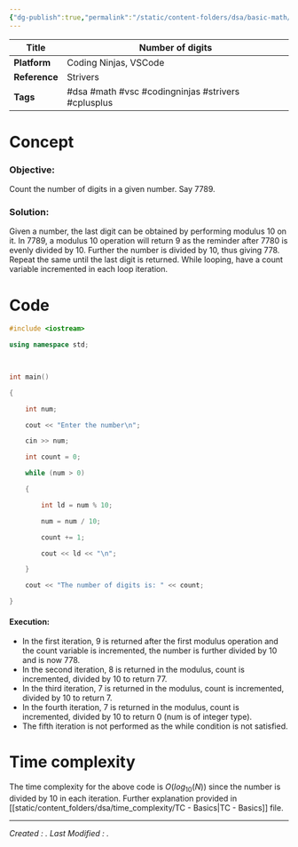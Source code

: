 ```yaml
---
{"dg-publish":true,"permalink":"/static/content-folders/dsa/basic-math/number-of-digits-count-digits/","dgShowToc":true}
---
```



| **Title**     | Number of digits                                   |
| ------------- | -------------------------------------------------- |
| **Platform**  | Coding Ninjas, VSCode                              |
| **Reference** | Strivers                                           |
| **Tags**      | #dsa #math #vsc #codingninjas #strivers #cplusplus |
# Concept

### Objective: 

Count the number of digits in a given number. Say 7789.

### Solution:

Given a number, the last digit can be obtained by performing modulus 10 on it. In 7789, a modulus 10 operation will return 9 as the reminder after 7780 is evenly divided by 10. Further the number is divided by 10, thus giving 778. Repeat the same until the last digit is returned. While looping, have a count variable incremented in each loop iteration.

# Code

```c++
#include <iostream>

using namespace std;

  

int main()

{

    int num;

    cout << "Enter the number\n";

    cin >> num;

    int count = 0;

    while (num > 0)

    {

        int ld = num % 10;

        num = num / 10;

        count += 1;

        cout << ld << "\n";

    }

    cout << "The number of digits is: " << count;

}
```

#### Execution:

- In the first iteration, 9 is returned after the first modulus operation and the count variable is incremented, the number is further divided by 10 and is now 778.
- In the second iteration, 8 is returned in the modulus, count is incremented, divided by 10 to return 77.
- In the third iteration, 7 is returned in the modulus, count is incremented, divided by 10 to return 7.
- In the fourth iteration, 7 is returned in the modulus,  count is incremented, divided by 10 to return 0 (num is of integer type).
- The fifth iteration is not performed as the while condition is not satisfied.

# Time complexity

The time complexity for the above code is $O( log_{10} (N) )$ since the number is divided by 10 in each iteration. Further explanation provided in [[static/content_folders/dsa/time_complexity/TC - Basics\|TC - Basics]] file.





---
*Created : .*
*Last Modified : .*